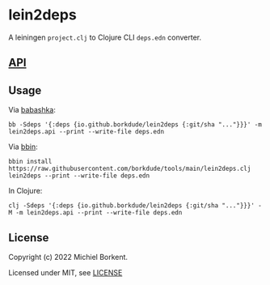 # lein2deps

A leiningen `project.clj` to Clojure CLI `deps.edn` converter.

## [API]((API.md))

## Usage

Via [babashka](https://babashka.org/):

``` shell
bb -Sdeps '{:deps {io.github.borkdude/lein2deps {:git/sha "..."}}}' -m lein2deps.api --print --write-file deps.edn
```

Via [bbin](https://github.com/babashka/bbin):

``` shell
bbin install https://raw.githubusercontent.com/borkdude/tools/main/lein2deps.clj
lein2deps --print --write-file deps.edn
```

In Clojure:

``` shell
clj -Sdeps '{:deps {io.github.borkdude/lein2deps {:git/sha "..."}}}' -M -m lein2deps.api --print --write-file deps.edn
```

## License

Copyright (c) 2022 Michiel Borkent.

Licensed under MIT, see [LICENSE](LICENSE)
